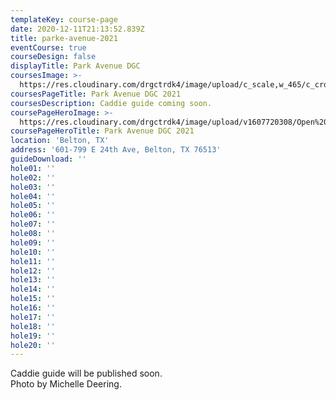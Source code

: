```yaml
---
templateKey: course-page
date: 2020-12-11T21:13:52.839Z
title: parke-avenue-2021
eventCourse: true
courseDesign: false
displayTitle: Park Avenue DGC
coursesImage: >-
  https://res.cloudinary.com/drgctrdk4/image/upload/c_scale,w_465/c_crop,h_300,w_465/v1607626647/Open%20DGC/Courses/Belton/2021%20Belton/Todgc-flag-w-logos_wanp5v.jpg
coursesPageTitle: Park Avenue DGC 2021
coursesDescription: Caddie guide coming soon.
coursePageHeroImage: >-
  https://res.cloudinary.com/drgctrdk4/image/upload/v1607720308/Open%20DGC/Courses/Belton/2021%20Belton/banner_1920x1000_theopencourse_etxfxl.jpg
coursePageHeroTitle: Park Avenue DGC 2021
location: 'Belton, TX'
address: '601-799 E 24th Ave, Belton, TX 76513'
guideDownload: ''
hole01: ''
hole02: ''
hole03: ''
hole04: ''
hole05: ''
hole06: ''
hole07: ''
hole08: ''
hole09: ''
hole10: ''
hole11: ''
hole12: ''
hole13: ''
hole14: ''
hole15: ''
hole16: ''
hole17: ''
hole18: ''
hole19: ''
hole20: ''
---
```

Caddie guide will be published soon.
<br/>
Photo by Michelle Deering.